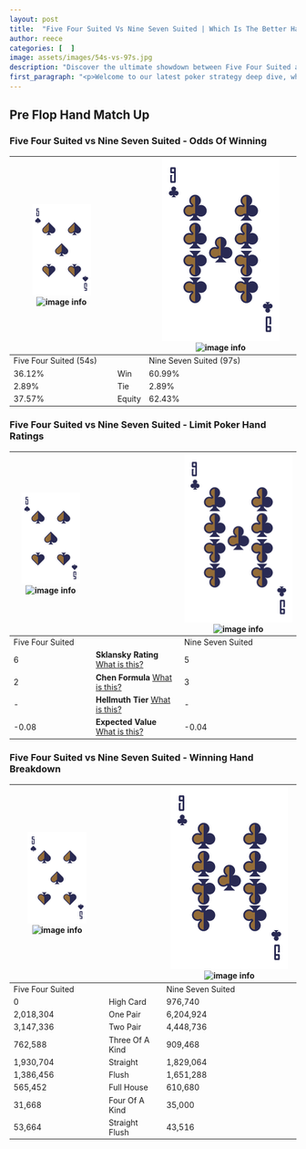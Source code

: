 ```yaml
---
layout: post
title:  "Five Four Suited Vs Nine Seven Suited | Which Is The Better Hand In Poker? A Complete Guide"
author: reece
categories: [  ]
image: assets/images/54s-vs-97s.jpg
description: "Discover the ultimate showdown between Five Four Suited and Nine Seven Suited in poker! Uncover the odds, strategies, and scenarios where one hand triumphs over the other. Get ready to up your poker game with this thrilling analysis."
first_paragraph: "<p>Welcome to our latest poker strategy deep dive, where we're pitting two distinct hands against each other in a high-stakes showdown: Five Four Suited vs Nine Seven Suited.</p><p>In the dynamic world of poker, every decision counts, and knowing which hand holds the upper hand is key to your success at the table.</p><p>In this article, we'll dissect these two hands, explore the scenarios where one dominates the other, and equip you with the knowledge to make strategic choices that can tip the odds in your favor.</p><p>Get ready to unravel the intriguing dynamics of these poker hands and elevate your game to new heights.</p>"
---
```




[comment]: # (sp0)

## Pre Flop Hand Match Up

<div class="table hand-ratings" markdown="1"> 



### Five Four Suited vs Nine Seven Suited - Odds Of Winning


    
| ![image info](assets/images/hand1/5.png) ![image info](assets/images/hand1/4s.png) |  | ![image info](assets/images/hand2/9.png) ![image info](assets/images/hand2/7s.png) |
| -------- | -------- | -------- |
| Five Four Suited (54s) |  | Nine Seven Suited (97s) |
| 36.12% | Win | 60.99% |
| 2.89% | Tie | 2.89% |
| 37.57% | Equity | 62.43% |




[comment]: # (sp1)



### Five Four Suited vs Nine Seven Suited - Limit Poker Hand Ratings


    
| ![image info](assets/images/hand1/5.png) ![image info](assets/images/hand1/4s.png) |  | ![image info](assets/images/hand2/9.png) ![image info](assets/images/hand2/7s.png) |
| -------- | -------- | -------- |
| Five Four Suited |  | Nine Seven Suited |
| 6 | **Sklansky Rating** [What is this?](/sklansky-rating-explained) | 5 |
| 2 | **Chen Formula** [What is this?](/chen-formula-explained) | 3 |
| - | **Hellmuth Tier** [What is this?](/Hellmuth-tier-explained) | - |
| -0.08 | **Expected Value** [What is this?](/expected-value-explained) | -0.04 |




[comment]: # (sp2)



### Five Four Suited vs Nine Seven Suited - Winning Hand Breakdown


    
| ![image info](assets/images/hand1/5.png) ![image info](assets/images/hand1/4s.png) |  | ![image info](assets/images/hand2/9.png) ![image info](assets/images/hand2/7s.png) |
| -------- | -------- | -------- |
| Five Four Suited |  | Nine Seven Suited |
| 0 | High Card | 976,740 |
| 2,018,304 | One Pair | 6,204,924 |
| 3,147,336 | Two Pair | 4,448,736 |
| 762,588 | Three Of A Kind | 909,468 |
| 1,930,704 | Straight | 1,829,064 |
| 1,386,456 | Flush | 1,651,288 |
| 565,452 | Full House | 610,680 |
| 31,668 | Four Of A Kind | 35,000 |
| 53,664 | Straight Flush | 43,516 |




[comment]: # (sp3)



</div>

[comment]: # (sp4)



[comment]: # (sp5)

